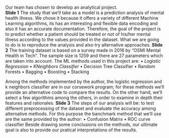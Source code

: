 Our team has chosen to develop an analytical project.  
**Slide 1**
The study that we’ll take as a model is a prediction analysis of mental health illness. 
We chose it because it offers a variety of different Machine Learning algorithms, its has an interesting and flexible data encoding and also it has an accurate documentation.
Therefore, the goal of the project is to predict whether a patient should be treated or not of his/her mental illness according to the values provided in the dataset. 
What we are going to do is to reproduce the analysis and also try alternative approaches.
**Slide 2**
The training dataset is based on a survey made in 2016 by “OSMI Mental Health in Tech”.
The sample size is 1259 and there are 27 parameters which are taken into account.
The ML methods used in this project are:
    • *Logistic Regression*
    • *KNeighbors Classifier*
    • Decision Tree Classifier
    • Random Forests
    • Bagging
    • Boosting
    • Stacking

Among the methods implemented by the author, the logistic regression and k neighbors classifier are in our corsework program; for these methods we’ll provide an alternative code to compare the results.
On the other hand, we’ll select a few algorithms among the others, in order to examine in depth their features and rationales.
**Slide 3**
The steps of our analysis will be: to test different preprocessing of the dataset and evaluate the accuracy among alternative methods.
For this purpose the banchmark method that we’ll use are the same provided by the author:
    • Confusion Matrix 
    • ROC curve classifier
Beside drawing some conclusions on the methods, our ultimate goal is also to provide our pratical interpretations of the results.
